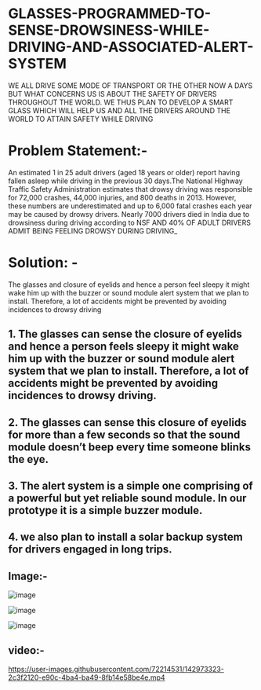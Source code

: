 # GLASSES-PROGRAMMED-TO-SENSE-DROWSINESS-WHILE-DRIVING-AND-ASSOCIATED-ALERT-SYSTEM
WE ALL DRIVE SOME MODE OF TRANSPORT OR THE OTHER NOW A DAYS BUT WHAT CONCERNS US IS ABOUT THE SAFETY OF DRIVERS THROUGHOUT THE WORLD. WE THUS PLAN TO DEVELOP A SMART GLASS WHICH WILL HELP US AND ALL THE DRIVERS AROUND THE WORLD TO ATTAIN SAFETY WHILE DRIVING


# Problem Statement:-
An estimated 1 in 25 adult drivers (aged 18 years or older) report having fallen asleep while driving in the previous 30 days.The National Highway Traffic Safety Administration estimates that drowsy driving was responsible for 72,000 crashes, 44,000 injuries, and 800 deaths in 2013. However, these numbers are underestimated and up to 6,000 fatal crashes each year may be caused by drowsy drivers.  Nearly 7000 drivers died in India due to drowsiness during driving according to NSF AND 40% OF ADULT DRIVERS ADMIT BEING FEELING DROWSY DURING DRIVING_
# Solution: -
The glasses and closure of eyelids and hence a person feel sleepy it might wake him up with the buzzer or sound module alert system that we plan to install. Therefore, a lot of accidents might be prevented by avoiding incidences to drowsy driving 

## 1. The glasses can sense the closure of eyelids and hence a person feels sleepy it might wake him up with the buzzer or sound module alert system that we plan to install. Therefore, a lot of accidents might be prevented by avoiding incidences to drowsy driving.
## 2. The glasses can sense this closure of eyelids for more than a few seconds so that the sound module doesn’t beep every time someone blinks the eye.
## 3. The alert system is a simple one comprising of a powerful but yet reliable sound module. In our prototype it is a simple buzzer module.
## 4. we also plan to install a solar backup system for drivers engaged in long trips.

## Image:-

  ![image](https://user-images.githubusercontent.com/72214531/135224847-d892ffd0-d8bf-4496-9a8f-6df747723577.png)


![image](https://user-images.githubusercontent.com/72214531/135226085-dc2994e3-ba92-495a-bebb-13fca3c31a60.png)


![image](https://user-images.githubusercontent.com/72214531/135226163-fa80b623-5c25-4257-939c-cb9254585d65.png)

## video:-

https://user-images.githubusercontent.com/72214531/142973323-2c3f2120-e90c-4ba4-ba49-8fb14e58be4e.mp4



